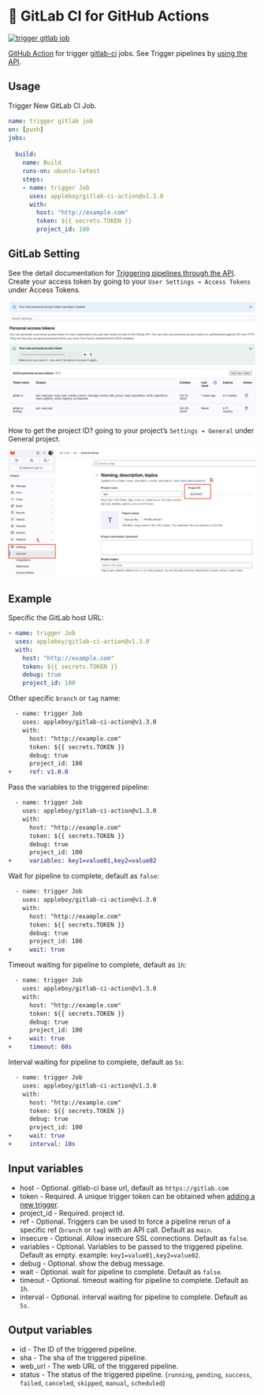 # 🚀 GitLab CI for GitHub Actions

[![trigger gitlab job](https://github.com/appleboy/gitlab-ci-action/actions/workflows/ci.yml/badge.svg)](https://github.com/appleboy/gitlab-ci-action/actions/workflows/ci.yml)

[GitHub Action](https://github.com/features/actions) for trigger [gitlab-ci](https://about.gitlab.com/gitlab-ci) jobs. See Trigger pipelines by [using the API](https://docs.gitlab.com/ee/ci/triggers/index.html).

## Usage

Trigger New GitLab CI Job.

```yml
name: trigger gitlab job
on: [push]
jobs:

  build:
    name: Build
    runs-on: ubuntu-latest
    steps:
    - name: trigger Job
      uses: appleboy/gitlab-ci-action@v1.3.0
      with:
        host: "http://example.com"
        token: ${{ secrets.TOKEN }}
        project_id: 100

```

## GitLab Setting

See the detail documentation for [Triggering pipelines through the API](https://docs.gitlab.com/ee/ci/triggers/). Create your access token by going to your `User Settings ➔ Access Tokens` under Access Tokens.

![token](./images/user_token.png)

How to get the project ID? going to your project’s `Settings ➔ General` under General project.

![projectID](./images/setting.png)

## Example

Specific the GitLab host URL:

```yml
- name: trigger Job
  uses: appleboy/gitlab-ci-action@v1.3.0
  with:
    host: "http://example.com"
    token: ${{ secrets.TOKEN }}
    debug: true
    project_id: 100
```

Other specific `branch` or `tag` name:

```diff
  - name: trigger Job
    uses: appleboy/gitlab-ci-action@v1.3.0
    with:
      host: "http://example.com"
      token: ${{ secrets.TOKEN }}
      debug: true
      project_id: 100
+     ref: v1.0.0
```

Pass the variables to the triggered pipeline:

```diff
  - name: trigger Job
    uses: appleboy/gitlab-ci-action@v1.3.0
    with:
      host: "http://example.com"
      token: ${{ secrets.TOKEN }}
      debug: true
      project_id: 100
+     variables: key1=value01,key2=value02
```

Wait for pipeline to complete, default as `false`:

```diff
  - name: trigger Job
    uses: appleboy/gitlab-ci-action@v1.3.0
    with:
      host: "http://example.com"
      token: ${{ secrets.TOKEN }}
      debug: true
      project_id: 100
+     wait: true
```

Timeout waiting for pipeline to complete, default as `1h`:

```diff
  - name: trigger Job
    uses: appleboy/gitlab-ci-action@v1.3.0
    with:
      host: "http://example.com"
      token: ${{ secrets.TOKEN }}
      debug: true
      project_id: 100
+     wait: true
+     timeout: 60s
```

Interval waiting for pipeline to complete, default as `5s`:

```diff
  - name: trigger Job
    uses: appleboy/gitlab-ci-action@v1.3.0
    with:
      host: "http://example.com"
      token: ${{ secrets.TOKEN }}
      debug: true
      project_id: 100
+     wait: true
+     interval: 10s
```

## Input variables

* host - Optional. gitlab-ci base url, default as `https://gitlab.com`
* token - Required. A unique trigger token can be obtained when [adding a new trigger](https://docs.gitlab.com/ee/ci/triggers/index.html).
* project_id - Required. project id.
* ref - Optional. Triggers can be used to force a pipeline rerun of a specific ref (`branch` or `tag`) with an API call. Default as `main`.
* insecure - Optional. Allow insecure SSL connections. Default as `false`.
* variables - Optional. Variables to be passed to the triggered pipeline. Default as empty. example: `key1=value01,key2=value02`.
* debug - Optional. show the debug message.
* wait - Optional. wait for pipeline to complete. Default as `false`.
* timeout - Optional. timeout waiting for pipeline to complete. Default as `1h`.
* interval - Optional. interval waiting for pipeline to complete. Default as `5s`.

## Output variables

* id - The ID of the triggered pipeline.
* sha - The sha of the triggered pipeline.
* web_url - The web URL of the triggered pipeline.
* status - The status of the triggered pipeline. (`running`, `pending`, `success`, `failed`, `canceled`, `skipped`, `manual`, `scheduled`)
